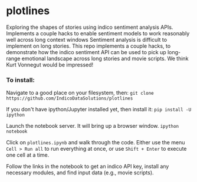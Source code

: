 # plotlines
Exploring the shapes of stories using indico sentiment analysis APIs. Implements a couple hacks to enable sentiment models to work reasonably well across long context windows
Sentiment analysis is difficult to implement on long stories. This repo implements a couple hacks, to demonstrate how the indico sentiment API can be used to pick up long-range emotional landscape across long stories and movie scripts. We think Kurt Vonnegut would be impressed!

### To install:
Navigate to a good place on your filesystem, then:
`git clone https://github.com/IndicoDataSolutions/plotlines`

If you don't have ipython/Jupyter installed yet, then install it:
`pip install -U ipython`

Launch the notebook server. It will bring up a browser window.
`ipython notebook`

Click on `plotlines.ipynb` and walk through the code. Either use the menu `Cell > Run all` to run everything at once, or use `Shift + Enter` to execute one cell at a time.

Follow the links in the notebook to get an indico API key, install any necessary modules, and find input data (e.g., movie scripts).


